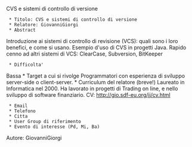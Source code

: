 CVS e sistemi di controllo di versione


	 * Titolo: CVS e sistemi di controllo di versione
	 * Relatore: GiovanniGiorgi
	 * Abstract
Introduzione ai sistemi di controllo di revisione (VCS): quali sono i loro benefici, e come si usano.
Esempio d'uso di CVS in progetti Java.
Rapido cenno ad  altri sistemi di VCS: ClearCase, Subversion, BitKeeper

	 * Difficolta'
Bassa
	 * Target a cui si rivolge
Programmatori  con esperienza di sviluppo server-side o client-server.
	 * Curriculum del relatore (breve!)
Laureato in Informatica nel 2000.
Ha lavorato in progetti di Trading on line, e nello sviluppo di software finanziario.
CV:
http://gio.sdf-eu.org/jj/cv.html

	 * Email
	 * Telefono
	 * Citta
	 * User Group di riferimento
	 * Evento di interesse (Pd, Mi, Ba)


Autore: GiovanniGiorgi
 